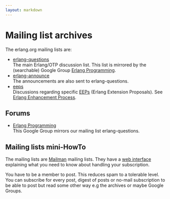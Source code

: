 ```yaml
---
layout: markdown
---
```

# Mailing list archives
The erlang.org mailing lists are:

* [erlang-questions](https://erlang.org/pipermail/erlang-questions/)  
The main Erlang/OTP discussion list. This list is mirrored by the (searchable) Google Group [Erlang Programming](http://groups.google.com/group/erlang-programming).
* [erlang-announce](https://erlang.org/pipermail/erlang-announce/)  
The announcements are also sent to erlang-questions.
* [eeps](https://erlang.org/pipermail/eep/)  
Discussions regarding specific [EEPs](../eep) (Erlang Extension Proposals). See [Erlang Enhancement Process](../eep).

## Forums
* [Erlang Programming](http://groups.google.com/group/erlang-programming)  
This Google Group mirrors our mailing list erlang-questions.

## Mailing lists mini-HowTo
The mailing lists are [Mailman](http://www.gnu.org/software/mailman/) mailing lists. They have a [web interface](https://erlang.org/mailman/listinfo/) explaining what you need to know about handling your subscription.

You have to be a member to post. This reduces spam to a tolerable level. You can subscribe for every post, digest of posts or no-mail subscription to be able to post but read some other way e.g the archives or maybe Google Groups.